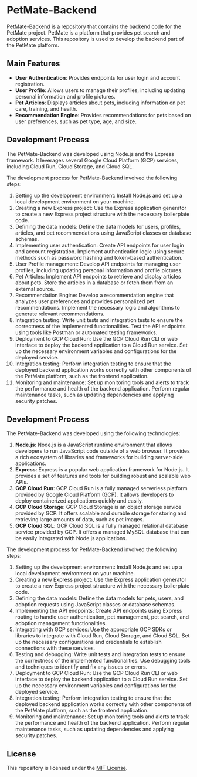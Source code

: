 # PetMate-Backend

PetMate-Backend is a repository that contains the backend code for the PetMate project. PetMate is a platform that provides pet search and adoption services. This repository is used to develop the backend part of the PetMate platform.

## Main Features

- **User Authentication**: Provides endpoints for user login and account registration.
- **User Profile**: Allows users to manage their profiles, including updating personal information and profile pictures.
- **Pet Articles**: Displays articles about pets, including information on pet care, training, and health.
- **Recommendation Engine**: Provides recommendations for pets based on user preferences, such as pet type, age, and size.

## Development Process

The PetMate-Backend was developed using Node.js and the Express framework. It leverages several Google Cloud Platform (GCP) services, including Cloud Run, Cloud Storage, and Cloud SQL.

The development process for PetMate-Backend involved the following steps:

1. Setting up the development environment: Install Node.js and set up a local development environment on your machine.
2. Creating a new Express project: Use the Express application generator to create a new Express project structure with the necessary boilerplate code.
3. Defining the data models: Define the data models for users, profiles, articles, and pet recommendations using JavaScript classes or database schemas.
4. Implementing user authentication: Create API endpoints for user login and account registration. Implement authentication logic using secure methods such as password hashing and token-based authentication.
5. User Profile management: Develop API endpoints for managing user profiles, including updating personal information and profile pictures.
6. Pet Articles: Implement API endpoints to retrieve and display articles about pets. Store the articles in a database or fetch them from an external source.
7. Recommendation Engine: Develop a recommendation engine that analyzes user preferences and provides personalized pet recommendations. Implement the necessary logic and algorithms to generate relevant recommendations.
8. Integration testing: Write unit tests and integration tests to ensure the correctness of the implemented functionalities. Test the API endpoints using tools like Postman or automated testing frameworks.
9. Deployment to GCP Cloud Run: Use the GCP Cloud Run CLI or web interface to deploy the backend application to a Cloud Run service. Set up the necessary environment variables and configurations for the deployed service.
10. Integration testing: Perform integration testing to ensure that the deployed backend application works correctly with other components of the PetMate platform, such as the frontend application.
11. Monitoring and maintenance: Set up monitoring tools and alerts to track the performance and health of the backend application. Perform regular maintenance tasks, such as updating dependencies and applying security patches.


## Development Process

The PetMate-Backend was developed using the following technologies:

1. **Node.js**: Node.js is a JavaScript runtime environment that allows developers to run JavaScript code outside of a web browser. It provides a rich ecosystem of libraries and frameworks for building server-side applications.
2. **Express**: Express is a popular web application framework for Node.js. It provides a set of features and tools for building robust and scalable web APIs.
3. **GCP Cloud Run**: GCP Cloud Run is a fully managed serverless platform provided by Google Cloud Platform (GCP). It allows developers to deploy containerized applications quickly and easily.
4. **GCP Cloud Storage**: GCP Cloud Storage is an object storage service provided by GCP. It offers scalable and durable storage for storing and retrieving large amounts of data, such as pet images.
5. **GCP Cloud SQL**: GCP Cloud SQL is a fully managed relational database service provided by GCP. It offers a managed MySQL database that can be easily integrated with Node.js applications.

The development process for PetMate-Backend involved the following steps:

1. Setting up the development environment: Install Node.js and set up a local development environment on your machine.
2. Creating a new Express project: Use the Express application generator to create a new Express project structure with the necessary boilerplate code.
3. Defining the data models: Define the data models for pets, users, and adoption requests using JavaScript classes or database schemas.
4. Implementing the API endpoints: Create API endpoints using Express routing to handle user authentication, pet management, pet search, and adoption management functionalities.
5. Integrating with GCP services: Use the appropriate GCP SDKs or libraries to integrate with Cloud Run, Cloud Storage, and Cloud SQL. Set up the necessary configurations and credentials to establish connections with these services.
6. Testing and debugging: Write unit tests and integration tests to ensure the correctness of the implemented functionalities. Use debugging tools and techniques to identify and fix any issues or errors.
7. Deployment to GCP Cloud Run: Use the GCP Cloud Run CLI or web interface to deploy the backend application to a Cloud Run service. Set up the necessary environment variables and configurations for the deployed service.
8. Integration testing: Perform integration testing to ensure that the deployed backend application works correctly with other components of the PetMate platform, such as the frontend application.
9. Monitoring and maintenance: Set up monitoring tools and alerts to track the performance and health of the backend application. Perform regular maintenance tasks, such as updating dependencies and applying security patches.

## License

This repository is licensed under the [MIT License](https://opensource.org/licenses/MIT).

